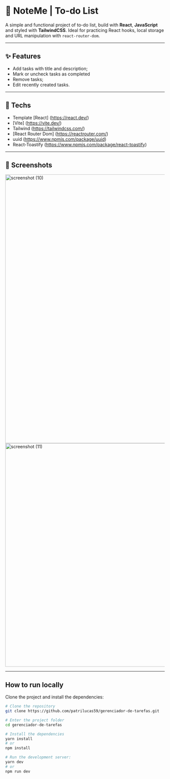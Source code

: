 # 🧠 NoteMe | To-do List

A simple and functional project of to-do list, build with **React**, **JavaScript** and styled with **TailwindCSS**. Ideal for practicing React hooks, local storage and URL manipulation with `react-router-dom`.

---

## ✨ Features

- Add tasks with title and description;
- Mark or uncheck tasks as completed
- Remove tasks;
- Edit recently created tasks.

---

## 🔧 Techs

- Template [React] (https://react.dev/)
- [Vite] (https://vite.dev/)
- Tailwind (https://tailwindcss.com/)
- [React Router Dom] (https://reactrouter.com/)
- uuid (https://www.npmjs.com/package/uuid)
- React-Toastify (https://www.npmjs.com/package/react-toastify)

---

## 📸 Screenshots

<img width="1920" height="849" alt="screenshot (10)" src="https://github.com/user-attachments/assets/70f01280-7037-4d9e-8cf6-f6e0ffb82389" />

<img width="1425" height="706" alt="screenshot (11)" src="https://github.com/user-attachments/assets/a84cfa1f-5c02-4948-afe9-7a6524a260b1" />

---

## How to run locally

Clone the project and install the dependencies:

```bash
# Clone the repository
git clone https://github.com/patrilucas59/gerenciador-de-tarefas.git

# Enter the project folder
cd gerenciador-de-tarefas

# Install the dependencies
yarn install
# or
npm install

# Run the development server:
yarn dev
# or
npm run dev